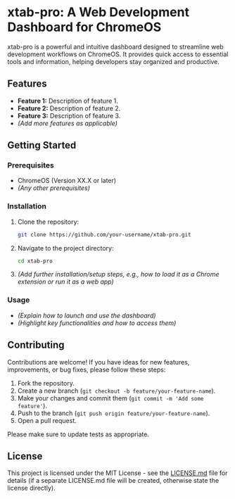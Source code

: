# xtab-pro: A Web Development Dashboard for ChromeOS

xtab-pro is a powerful and intuitive dashboard designed to streamline web development workflows on ChromeOS. It provides quick access to essential tools and information, helping developers stay organized and productive.

## Features

*   **Feature 1:** Description of feature 1.
*   **Feature 2:** Description of feature 2.
*   **Feature 3:** Description of feature 3.
*   _(Add more features as applicable)_

## Getting Started

### Prerequisites

*   ChromeOS (Version XX.X or later)
*   _(Any other prerequisites)_

### Installation

1.  Clone the repository:
    ```bash
    git clone https://github.com/your-username/xtab-pro.git
    ```
2.  Navigate to the project directory:
    ```bash
    cd xtab-pro
    ```
3.  _(Add further installation/setup steps, e.g., how to load it as a Chrome extension or run it as a web app)_

### Usage

*   _(Explain how to launch and use the dashboard)_
*   _(Highlight key functionalities and how to access them)_

## Contributing

Contributions are welcome! If you have ideas for new features, improvements, or bug fixes, please follow these steps:

1.  Fork the repository.
2.  Create a new branch (`git checkout -b feature/your-feature-name`).
3.  Make your changes and commit them (`git commit -m 'Add some feature'`).
4.  Push to the branch (`git push origin feature/your-feature-name`).
5.  Open a pull request.

Please make sure to update tests as appropriate.

## License

This project is licensed under the MIT License - see the [LICENSE.md](LICENSE.md) file for details (if a separate LICENSE.md file will be created, otherwise state the license directly).
